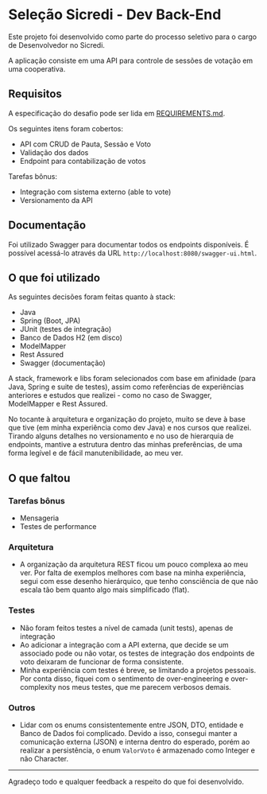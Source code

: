 # Seleção Sicredi - Dev Back-End

Este projeto foi desenvolvido como parte do processo seletivo para o cargo de Desenvolvedor no Sicredi.

A aplicação consiste em uma API para controle de sessões de votação em uma cooperativa.

## Requisitos

A especificação do desafio pode ser lida em [REQUIREMENTS.md](REQUIREMENTS.md).

Os seguintes itens foram cobertos:

 - API com CRUD de Pauta, Sessão e Voto
 - Validação dos dados
 - Endpoint para contabilização de votos

Tarefas bônus:

 - Integração com sistema externo (able to vote)
 - Versionamento da API

## Documentação

Foi utilizado Swagger para documentar todos os endpoints disponíveis.
É possível acessá-lo através da URL `http://localhost:8080/swagger-ui.html`.

## O que foi utilizado

As seguintes decisões foram feitas quanto à stack:
 
 - Java
 - Spring (Boot, JPA)
 - JUnit (testes de integração)
 - Banco de Dados H2 (em disco)
 - ModelMapper
 - Rest Assured
 - Swagger (documentação)

A stack, framework e libs foram selecionados com base em afinidade (para Java, Spring e suite de testes), assim como referências de experiências anteriores e estudos que realizei - como no caso de Swagger, ModelMapper e Rest Assured.

No tocante à arquitetura e organização do projeto, muito se deve à base que tive (em minha experiência como dev Java) e nos cursos que realizei. Tirando alguns detalhes no versionamento e no uso de hierarquia de endpoints, mantive a estrutura dentro das minhas preferências, de uma forma legível e de fácil manutenibilidade, ao meu ver.

## O que faltou

### Tarefas bônus

 - Mensageria
 - Testes de performance

### Arquitetura

 - A organização da arquitetura REST ficou um pouco complexa ao meu ver. Por falta de exemplos melhores com base na minha experiência, segui com esse desenho hierárquico, que tenho consciência de que não escala tão bem quanto algo mais simplificado (flat).

### Testes

 - Não foram feitos testes a nível de camada (unit tests), apenas de integração
 - Ao adicionar a integração com a API externa, que decide se um associado pode ou não votar, os testes de integração dos endpoints de voto deixaram de funcionar de forma consistente.
 - Minha experiência com testes é breve, se limitando a projetos pessoais. Por conta disso, fiquei com o sentimento de over-engineering e over-complexity nos meus testes, que me parecem verbosos demais.

### Outros

 - Lidar com os enums consistentemente entre JSON, DTO, entidade e Banco de Dados foi complicado. Devido a isso, consegui manter a comunicação externa (JSON) e interna dentro do esperado, porém ao realizar a persistência, o enum `ValorVoto` é armazenado como Integer e não Character.

---

Agradeço todo e qualquer feedback a respeito do que foi desenvolvido.
